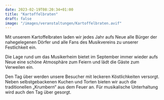 ```yaml
---
date: 2023-02-19T08:20:34+01:00
title: "Kartoffelbraten"
draft: false
image: "/images/veranstaltungen/Kartoffelbraten.avif"
---
```


Mit unserem Kartoffelbraten laden wir jedes Jahr aufs Neue alle Bürger der nahegelegenen Dörfer und alle Fans des Musikvereins zu unserer Festlichkeit ein.  


Die Lage rund um das Musikerheim bietet im September immer wieder aufs Neue eine schöne Atmosphäre zum Feiern und lädt die Gäste zum Verweilen ein.
            
Den Tag über werden unsere Besucher mit leckeren Köstlichkeiten versorgt. Neben selbstgebackenen Kuchen und Torten bieten wir auch die traditionellen „Krumbern“ aus dem Feuer an. Für musikalische Unterhaltung wird auch den Tag über gesorgt.
